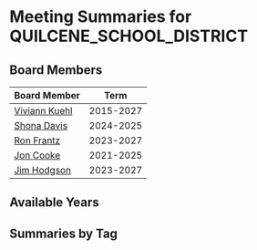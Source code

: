 # Meeting Summaries for QUILCENE_SCHOOL_DISTRICT

## Board Members

| Board Member       | Term           |
|--------------------|----------------|
| [Viviann Kuehl](board_member_110.md) | 2015-2027 |
| [Shona Davis](board_member_111.md) | 2024-2025 |
| [Ron Frantz](board_member_112.md) | 2023-2027 |
| [Jon Cooke](board_member_113.md) | 2021-2025 |
| [Jim Hodgson](board_member_114.md) | 2023-2027 |

## Available Years

## Summaries by Tag
